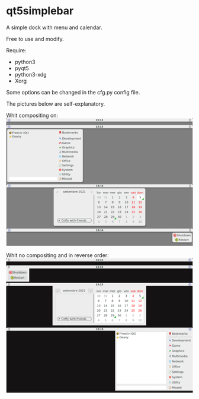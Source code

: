 # qt5simplebar
A simple dock with menu and calendar.

Free to use and modify.

Require:
- python3
- pyqt5
- python3-xdg
- Xorg

Some options can be changed in the cfg.py config file.


The pictures below are self-explanatory.

Whit compositing on:
![My image](https://github.com/frank038/qt5simplebar/blob/main/Screenshot1.png)

Whit no compositing and in reverse order:
![My image](https://github.com/frank038/qt5simplebar/blob/main/Screenshot2.png)
